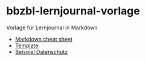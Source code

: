 # bbzbl-lernjournal-vorlage
Vorlage für Lernjournal in Markdown

- [Markdown cheat sheet](./markdown-cheat-sheet.md)
- [Template](./Template.md)
- [Beispiel Datenschutz](./Beispiel%20Datenschutz/00%20Datenschutz.md)